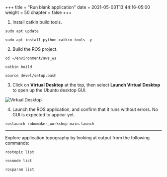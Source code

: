 +++
title = "Run blank application"
date = 2021-05-03T13:44:16-05:00
weight = 50
chapter = false
+++

1. Install catkin build tools.

```
sudo apt update

sudo apt install python-catkin-tools -y
```

2. Build the ROS project.

```
cd ~/environment/aws_ws

catkin build

source devel/setup.bash
```

3. Click on **Virtual Desktop** at the top, then select **Launch Virtual Desktop** to open up the Ubuntu desktop GUI.

![Virtual Desktop](/virtual-desktop.png?classes=border)

4. Launch the ROS application, and confirm that it runs without errors. No GUI is expected to appear yet.

```
roslaunch robomaker_workshop main.launch
```

---

Explore application topography by looking at output from the following commands:

```
rostopic list

rosnode list

rosparam list
```
